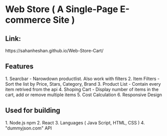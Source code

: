 <h1>Web Store ( A Single-Page E-commerce Site )</h1>

<h2>Link:</h2> https://sahanheshan.github.io/Web-Store-Cart/

<h2>Features</h2>
  1. Searcbar      - Narowdown productlist. Also work with filters         
  2. Item Filters  - Sort the list by Price, Stars, Category, Brand
  3. Product List  - Contain every item retrived from the api
  4. Shoping Cart  - Display number of items in the cart, add or remove multiple items
  5. Cost Calculation
  6. Responsive Design 

<h2>Used for building</h2>
  1. Node.js npm
  2. React
  3. Languages ( Java Script, HTML, CSS )
  4. "dummyjson.com" API


